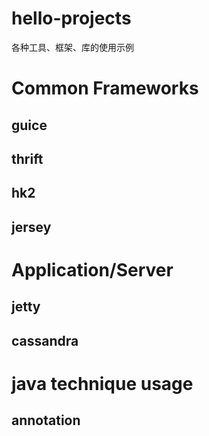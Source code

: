 # hello-projects
各种工具、框架、库的使用示例


# Common Frameworks
## guice
## thrift
## hk2
## jersey

# Application/Server
## jetty

## cassandra


# java technique usage
## annotation


